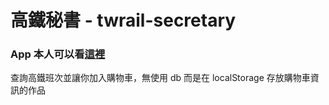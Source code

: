 # 高鐵秘書 - twrail-secretary

### App 本人可以看[這裡](https://twrail-secretary.netlify.app/#/)

查詢高鐵班次並讓你加入購物車，無使用 db 而是在 localStorage 存放購物車資訊的作品
